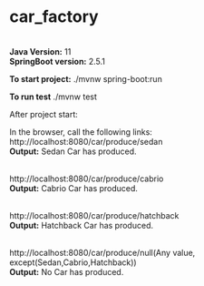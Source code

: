 # car_factory
<br/><b>Java Version:</b> 11
<br/><b>SpringBoot version:</b> 2.5.1

<b>To start project:</b>
./mvnw spring-boot:run

<b>To run test</b>
 ./mvnw test

After project start:

In the browser, call the following links:
  <br/>http://localhost:8080/car/produce/sedan
  <br/><b>Output:</b> Sedan Car has produced.
 
  <br/>http://localhost:8080/car/produce/cabrio
  <br/><b>Output:</b> Cabrio Car has produced.
 
  <br/>http://localhost:8080/car/produce/hatchback
  <br/><b>Output:</b> Hatchback Car has produced.
 
  <br/>http://localhost:8080/car/produce/null(Any value, except(Sedan,Cabrio,Hatchback))
  <br/><b>Output:</b> No Car has produced.
